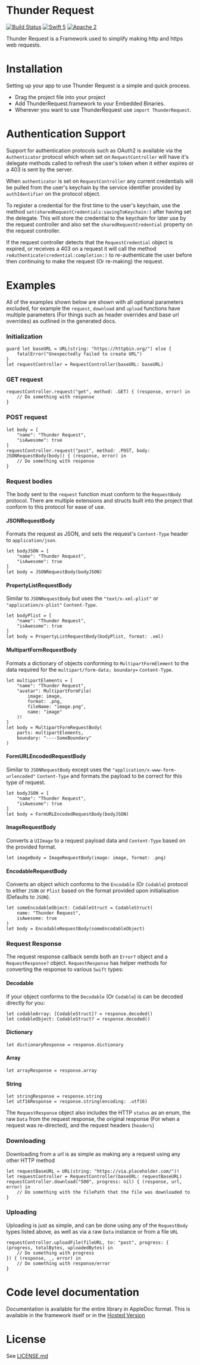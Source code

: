 # Thunder Request

[![Build Status](https://travis-ci.org/3sidedcube/ThunderRequest.svg)](https://travis-ci.org/3sidedcube/ThunderRequest) [![Swift 5](http://img.shields.io/badge/swift-5-brightgreen.svg)](https://swift.org/blog/swift-5-released/) [![Apache 2](https://img.shields.io/badge/license-Apache%202-brightgreen.svg)](LICENSE.md)

Thunder Request is a Framework used to simplify making http and https web requests.

# Installation

Setting up your app to use Thunder Request is a simple and quick process.

+ Drag the project file into your project
+ Add ThunderRequest.framework to your Embedded Binaries.
+ Wherever you want to use ThunderRequest use `import ThunderRequest`.

# Authentication Support
Support for authentication protocols such as OAuth2 is available via the `Authenticator` protocol which when set on `RequestController` will have it's delegate methods called to refresh the user's token when it either expires or a 403 is sent by the server.

When `authenticator` is set on `RequestController` any current credentials will be pulled from the user's keychain by the service identifier provided by `authIdentifier` on the protocol object.

To register a credential for the first time to the user's keychain, use the method `set(sharedRequestCredentials:savingToKeychain:)` after having set the delegate. This will store the credential to the keychain for later use by the request controller and also set the `sharedRequestCredential` property on the request controller.

If the request controller detects that the `RequestCredential` object is expired, or receives a 403 on a request it will call the method `reAuthenticate(credential:completion:)` to re-authenticate the user before then continuing to make the request (Or re-making) the request.

# Examples

All of the examples shown below are shown with all optional parameters excluded, for example the `request`, `download` and `upload` functions have multiple parameters (For things such as header overrides and base url overrides) as outlined in the generated docs.

### Initialization

```
guard let baseURL = URL(string: "https://httpbin.org/") else {
	fatalError("Unexpectedly failed to create URL")
}
let requestController = RequestController(baseURL: baseURL)
```

### GET request
```
requestController.request("get", method: .GET) { (response, error) in
	// Do something with response
}
```

### POST request
```
let body = [
	"name": "Thunder Request",
	"isAwesome": true
]
requestController.request("post", method: .POST, body: JSONRequestBody(body)) { (response, error) in
	// Do something with response
}
```

### Request bodies
The body sent to the `request` function must conform to the `RequestBody` protocol. There are multiple extensions and structs built into the project that conform to this protocol for ease of use.

#### JSONRequestBody
Formats the request as JSON, and sets the request's `Content-Type` header to `application/json`.

```
let bodyJSON = [
    "name": "Thunder Request",
    "isAwesome": true
]
let body = JSONRequestBody(bodyJSON)
```

#### PropertyListRequestBody
Similar to `JSONRequestBody` but uses the `"text/x-xml-plist"` or `"application/x-plist"` `Content-Type`.

```
let bodyPlist = [
    "name": "Thunder Request",
    "isAwesome": true
]
let body = PropertyListRequestBody(bodyPlist, format: .xml)
```

#### MultipartFormRequestBody
Formats a dictionary of objects conforming to `MultipartFormElement` to the data required for the `multipart/form-data; boundary=` `Content-Type`.

```
let multipartElements = [
    "name": "Thunder Request",
    "avatar": MultipartFormFile(
    	image: image, 
    	format: .png, 
    	fileName: "image.png", 
    	name: "image"
    )!
]
let body = MultipartFormRequestBody(
	parts: multipartElements, 
	boundary: "----SomeBoundary"
)
```

#### FormURLEncodedRequestBody
Similar to `JSONRequestBody` except uses the `"application/x-www-form-urlencoded"` `Content-Type` and formats the payload to be correct for this type of request.

```
let bodyJSON = [
    "name": "Thunder Request",
    "isAwesome": true
]
let body = FormURLEncodedRequestBody(bodyJSON)
```

#### ImageRequestBody
Converts a `UIImage` to a request payload data and `Content-Type` based on the provided format.

```
let imageBody = ImageRequestBody(image: image, format: .png)
```

#### EncodableRequestBody
Converts an object which conforms to the `Encodable` (Or `Codable`) protocol to either `JSON` or `Plist` based on the format provided upon initialisation (Defaults to `JSON`).

```
let someEncodableObject: CodableStruct = CodableStruct(
	name: "Thunder Request", 
	isAwesome: true
)
let body = EncodableRequestBody(someEncodableObject)
```

### Request Response
The request response callback sends both an `Error?` object and a `RequestResponse?` object. `RequestResponse` has helper methods for converting the response to various `Swift` types:

#### Decodable
If your object conforms to the `Decodable` (Or `Codable`) is can be decoded directly for you:

```
let codableArray: [CodableStruct]? = response.decoded()
let codableObject: CodableStruct? = response.decoded()
```

#### Dictionary
```
let dictionaryResponse = response.dictionary
```

#### Array
```
let arrayResponse = response.array
```

#### String
```
let stringResponse = response.string
let utf16Response = response.string(encoding: .utf16)
```

The `RequestResponse` object also includes the HTTP `status` as an enum, the raw `Data` from the request response, the original response (For when a request was re-directed), and the request headers (`headers`)

### Downloading
Downloading from a url is as simple as making any a request using any other HTTP method

```
let requestBaseURL = URL(string: "https://via.placeholder.com/")!        
let requestController = RequestController(baseURL: requestBaseURL)
requestController.download("500", progress: nil) { (response, url, error) in
	// Do something with the filePath that the file was downloaded to
}
```

### Uploading
Uploading is just as simple, and can be done using any of the `RequestBody` types listed above, as well as via a raw `Data` instance or from a file `URL`

```
requestController.uploadFile(fileURL, to: "post", progress: { (progress, totalBytes, uploadedBytes) in
    // Do something with progress
}) { (response, _, error) in
    // Do something with response/error
} 
```

# Code level documentation
Documentation is available for the entire library in AppleDoc format. This is available in the framework itself or in the [Hosted Version](http://3sidedcube.github.io/iOS-ThunderRequest/)

# License
See [LICENSE.md](LICENSE.md)
